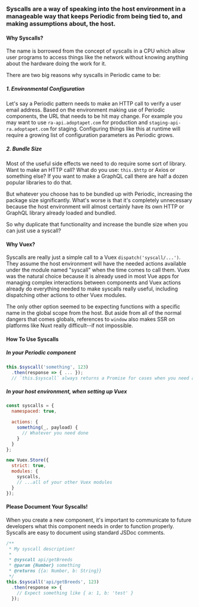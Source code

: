 ### Syscalls are a way of speaking into the host environment in a manageable way that keeps Periodic from being tied to, and making assumptions about, the host.

#### Why Syscalls?

The name is borrowed from the concept of syscalls in a CPU which allow user programs to access things like the network without knowing anything about the hardware doing the work for it.

There are two big reasons why syscalls in Periodic came to be:

##### 1. Environmental Configuration

Let's say a Periodic pattern needs to make an HTTP call to verify a user email address. Based on the environment making use of Periodic components, the URL that needs to be hit may change. For example you may want to use `ra-api.adoptapet.com` for production and `staging-api-ra.adoptapet.com` for staging. Configuring things like this at runtime will require a growing list of configuration parameters as Periodic grows.

##### 2. Bundle Size

Most of the useful side effects we need to do require some sort of library. Want to make an HTTP call? What do you use: `this.$http` or Axios or something else? If you want to make a GraphQL call there are half a dozen popular libraries to do that.

But whatever you choose has to be bundled up with Periodic, increasing the package size significantly. What's worse is that it's completely unnecessary because the host environment will almost certainly have its own HTTP or GraphQL library already loaded and bundled.

So why duplicate that functionality and increase the bundle size when you can just use a syscall?

#### Why Vuex?

Syscalls are really just a simple call to a Vuex `dispatch('syscall/...')`. They assume the host environment will have the needed actions available under the module named "syscall" when the time comes to call them. Vuex was the natural choice because it is already used in most Vue apps for managing complex interactions between components and Vuex actions already do everything needed to make syscalls really useful, including dispatching other actions to other Vuex modules.

The only other option seemed to be expecting functions with a specific name in the global scope from the host. But aside from all of the normal dangers that comes globals, references to `window` also makes SSR on platforms like Nuxt really difficult--if not impossible.

#### How To Use Syscalls

##### In your Periodic component

```javascript
this.$syscall('something', 123)
  .then(response => { ... });
  // `this.$syscall` always returns a Promise for cases when you need a return value back from it the call.
```

##### In your host environment, when setting up Vuex

```javascript
const syscalls = {
  namespaced: true,

  actions: {
    something(_, payload) {
      // Whatever you need done
    }
  }
};

new Vuex.Store({
  strict: true,
  modules: {
    syscalls,
    // ...all of your other Vuex modules
  }
});
```

#### Please Document Your Syscalls!

When you create a new component, it's important to communicate to future developers what this component needs in order to function properly. Syscalls are easy to document using standard JSDoc comments.

```javascript
/**
 * My syscall description!
 *
 * @syscall api/getBreeds
 * @param {Number} something
 * @returns {{a: Number, b: String}}
 */
this.$syscall('api/getBreeds', 123)
  .then(response => {
    // Expect something like { a: 1, b: 'test' }
  });
```